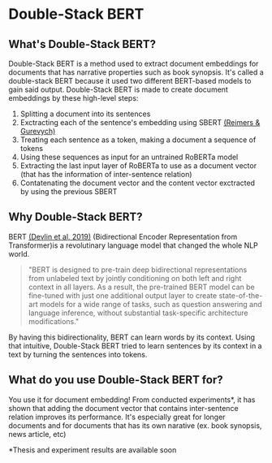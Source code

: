 # Double-Stack BERT

## What's Double-Stack BERT?
Double-Stack BERT is a method used to extract document embeddings for documents that has narrative properties such as book synopsis. It's called a double-stack BERT because it used two different BERT-based models to gain said output. Double-Stack BERT is made to create document embeddings by these high-level steps:
1. Splitting a document into its sentences
2. Exctracting each of the sentence's embedding using SBERT [(Reimers & Gurevych)](https://arxiv.org/abs/1908.10084)
3. Treating each sentence as a token, making a document a sequence of tokens
4. Using these sequences as input for an untrained RoBERTa model
5. Extracting the last input layer of RoBERTa to use as a document vector (that has the information of inter-sentence relation)
6. Contatenating the document vector and the content vector exctracted by using the previous SBERT


## Why Double-Stack BERT?
BERT [(Devlin et al, 2019)](https://arxiv.org/abs/1810.04805) (Bidirectional Encoder Representation from Transformer)is a revolutinary language model that changed the whole NLP world.
> "BERT is designed to pre-train deep bidirectional representations from unlabeled text by jointly conditioning on both left and right context in all layers. As a result, the pre-trained BERT model can be fine-tuned with just one additional output layer to create state-of-the-art models for a wide range of tasks, such as question answering and language inference, without substantial task-specific architecture modifications."

By having this bidirectionality, BERT can learn words by its context. Using that intuitive, Double-Stack BERT tried to learn sentences by its context in a text by turning the sentences into tokens.

## What do you use Double-Stack BERT for?
You use it for document embedding! From conducted experiments*, it has shown that adding the document vector that contains inter-sentence relation improves its performance. It's especially great for longer documents and for documents that has its own narative (ex. book synopsis, news article, etc)

*Thesis and experiment results are available soon
